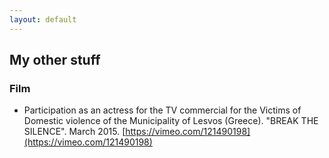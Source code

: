 ```yaml
---
layout: default
---
```


## My other stuff


### Film
 * Participation as an actress for the TV commercial for the Victims of Domestic violence of the Municipality of Lesvos (Greece). "BREAK THE SILENCE". March 2015. [https://vimeo.com/121490198](https://vimeo.com/121490198)
 
